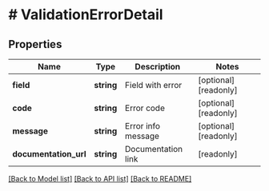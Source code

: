 # # ValidationErrorDetail

## Properties

Name | Type | Description | Notes
------------ | ------------- | ------------- | -------------
**field** | **string** | Field with error | [optional] [readonly]
**code** | **string** | Error code | [optional] [readonly]
**message** | **string** | Error info message | [optional] [readonly]
**documentation_url** | **string** | Documentation link | [readonly]

[[Back to Model list]](../../README.md#models) [[Back to API list]](../../README.md#endpoints) [[Back to README]](../../README.md)
